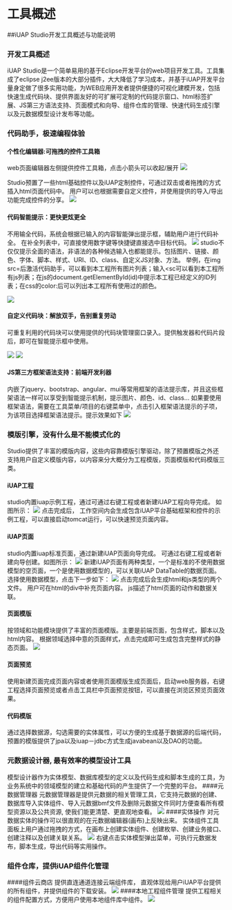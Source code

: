 # 工具概述

##iUAP Studio开发工具概述与功能说明
### 开发工具概述
iUAP Studio是一个简单易用的基于Eclipse开发平台的web项目开发工具。工具集成了eclipse j2ee版本的大部分插件，大大降低了学习成本，并基于iUAP开发平台量身定做了很多实用功能，为WEB应用开发者提供便捷的可视化建模开发，包括快速生成代码块、提供界面友好的可扩展可定制的代码提示窗口、html标签扩展、JS第三方语法支持、页面模式和向导、组件仓库的管理、快速代码生成引擎以及元数据模型设计发布等功能。
### 代码助手，极速编程体验
#### 个性化编辑器:可拖拽的控件工具箱
web页面编辑器左侧提供控件工具箱，点击小箭头可以收起/展开
![](./image/studio_1.png)

Studio预置了一些html基础控件以及iUAP定制控件，可通过双击或者拖拽的方式插入html页面代码中。 
用户可以也根据需要自定义控件，并使用提供的导入/导出功能完成控件的分享。
![](image/studio_2.png)

#### 代码智能提示：更快更炫更全
不用输全代码，系统会根据已输入的内容智能弹出提示框，辅助用户进行代码补全。 在补全列表中，可直接使用数字键等快捷键直接选中目标代码。
![](image/studio_3.png)
studio不仅仅提示全面的语法，非语法的各种候选输入也都能提示。包括图片、链接、颜色、字体、脚本、样式、URI、ID、class、自定义JS对象、方法。
举例，在img src=后激活代码助手，可以看到本工程所有图片列表；输入<sc可以看到本工程所有js列表；在js的document.getElementById(id)中提示本工程已经定义的ID列表；在css的color:后可以列出本工程所有使用过的颜色。

![](image/studio_4.png)

#### 自定义代码块：解放双手，告别重复劳动
可重复利用的代码块可以使用提供的代码块管理窗口录入。提供触发器和代码片段后，即可在智能提示框中使用。

![](image/studio_5.png)
![](image/studio_6.png)

#### JS第三方框架语法支持：前端开发利器
内嵌了jquery、bootstrap、angular、mui等常用框架的语法提示库，并且这些框架语法一样可以享受到智能提示机制，提示图片、颜色、id、class...
如果要使用框架语法，需要在工具菜单/项目的右键菜单中，点击引入框架语法提示的子项，为该项目选择框架语法提示。提示效果如下
![](image/studio_7.png)

### 模版引擎，没有什么是不能模式化的
Studio提供了丰富的模版内容，这些内容靠模版引擎驱动，除了预置模版之外还支持用户自定义模版内容，以内容来分大概分为工程模版，页面模版和代码模版三类。
#### iUAP工程
studio内置iuap示例工程，通过可通过右键工程或者新建iUAP工程向导完成。 如图所示：
![](image/studio_8.png)
点击完成后， 工作空间内会生成包含iUAP平台基础框架和控件的示例工程，可以直接启动tomcat运行，可以快速预览页面内容。 
#### iUAP页面
studio内置iuap标准页面，通过新建iUAP页面向导完成。 可通过右键工程或者新建向导创建。如图所示：
![](image/studio_9.png)
新建iUAP页面有两种类型，一个是标准的不使用数据模型的空页面，一个是使用数据模型的，可以关联iUAP DataTable的数据页面。选择使用数据模型，点击下一步如下：
![](image/studio_10.png)
点击完成后会生成html和js类型的两个文件。 用户可在html的div中补充页面内容。 js描述了html页面的动作和数据关联。

#### 页面模版
按领域和功能模块提供了丰富的页面模版。主要是前端页面，包含样式，脚本以及html内容。
根据领域选择中意的页面样式，点击完成即可生成包含完整样式的静态页面。 
![](image/studio_11.png)
#### 页面预览
使用新建页面完成页面内容或者使用页面模版生成页面后，启动web服务器，右键工程选择页面预览或者点击工具栏中页面预览按钮，可以直接在浏览区预览页面效果。 
#### 代码模版
通过选择数据源，勾选需要的实体属性，可以方便的生成基于数据源的后端代码， 预置的模版提供了jpa以及iuap－jdbc方式生成javabean以及DAO的功能。

### 元数据设计器, 最有效率的模型设计工具
模型设计器作为实体模型、数据库模型的定义以及代码生成和脚本生成的工具，为业务系统中的领域模型的建立和基础代码的产生提供了一个完整的平台。
####元数据管理器
元数据管理器是提供元数据的相关管理工具，它支持元数据的创建、数据库导入实体组件、导入元数据bmf文件及删除元数据文件同时方便查看所有模型资源以及公共资源, 使我们能更清楚、更直观地查看。
![](image/studio_12.png)
####实体操作
对元数据实体的操作可以很直观的在元数据编辑器(画布)上反映出来。 实体组件工具面板上用户通过拖拽的方式，在画布上创建实体组件、创建枚举、创建业务接口、创建注释以及创建关联关系。
![](image/studio_13.png)
右键点击实体模型弹出菜单，可执行元数据发布，脚本生成，导出代码等实用操作。

### 组件仓库，提供iUAP组件化管理
####组件云商店
提供直连通道连接云端组件库， 直观体现给用户iUAP平台提供的所有组件，并提供组件的下载安装。
![](image/studio_14.png)
####本地工程组件管理
提供工程相关的组件配置方式，方便用户使用本地组件库中组件。 
![](image/studio_15.png)